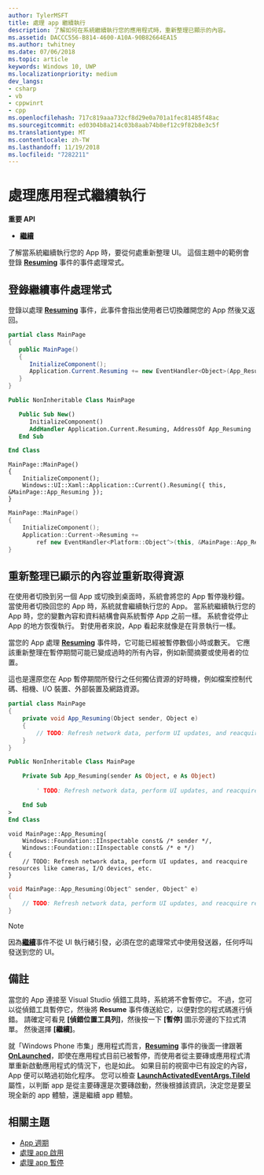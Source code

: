 ```yaml
---
author: TylerMSFT
title: 處理 app 繼續執行
description: 了解如何在系統繼續執行您的應用程式時，重新整理已顯示的內容。
ms.assetid: DACCC556-B814-4600-A10A-90B82664EA15
ms.author: twhitney
ms.date: 07/06/2018
ms.topic: article
keywords: Windows 10, UWP
ms.localizationpriority: medium
dev_langs:
- csharp
- vb
- cppwinrt
- cpp
ms.openlocfilehash: 717c819aaa732cf8d29e0a701a1fec81485f48ac
ms.sourcegitcommit: ed0304b8a214c03b8aab74b8ef12c9f82b8e3c5f
ms.translationtype: MT
ms.contentlocale: zh-TW
ms.lasthandoff: 11/19/2018
ms.locfileid: "7282211"
---
```

# <a name="handle-app-resume"></a>處理應用程式繼續執行

**重要 API**

- [**繼續**](https://msdn.microsoft.com/library/windows/apps/br242339)

了解當系統繼續執行您的 App 時，要從何處重新整理 UI。 這個主題中的範例會登錄 [**Resuming**](https://msdn.microsoft.com/library/windows/apps/br242339) 事件的事件處理常式。

## <a name="register-the-resuming-event-handler"></a>登錄繼續事件處理常式

登錄以處理 [**Resuming**](https://msdn.microsoft.com/library/windows/apps/br242339) 事件，此事件會指出使用者已切換離開您的 App 然後又返回。

```csharp
partial class MainPage
{
   public MainPage()
   {
      InitializeComponent();
      Application.Current.Resuming += new EventHandler<Object>(App_Resuming);
   }
}
```

```vb
Public NonInheritable Class MainPage

   Public Sub New()
      InitializeComponent()
      AddHandler Application.Current.Resuming, AddressOf App_Resuming
   End Sub

End Class
```

```cppwinrt
MainPage::MainPage()
{
    InitializeComponent();
    Windows::UI::Xaml::Application::Current().Resuming({ this, &MainPage::App_Resuming });
}
```

```cpp
MainPage::MainPage()
{
    InitializeComponent();
    Application::Current->Resuming +=
        ref new EventHandler<Platform::Object^>(this, &MainPage::App_Resuming);
}
```

## <a name="refresh-displayed-content-and-reacquire-resources"></a>重新整理已顯示的內容並重新取得資源

在使用者切換到另一個 App 或切換到桌面時，系統會將您的 App 暫停幾秒鐘。 當使用者切換回您的 App 時，系統就會繼續執行您的 App。 當系統繼續執行您的 App 時，您的變數內容和資料結構會與系統暫停 App 之前一樣。 系統會從停止 App 的地方恢復執行。 對使用者來說，App 看起來就像是在背景執行一樣。

當您的 App 處理 [**Resuming**](https://msdn.microsoft.com/library/windows/apps/br242339) 事件時，它可能已經被暫停數個小時或數天。 它應該重新整理在暫停期間可能已變成過時的所有內容，例如新聞摘要或使用者的位置。

這也是還原您在 App 暫停期間所發行之任何獨佔資源的好時機，例如檔案控制代碼、相機、I/O 裝置、外部裝置及網路資源。

```csharp
partial class MainPage
{
    private void App_Resuming(Object sender, Object e)
    {
        // TODO: Refresh network data, perform UI updates, and reacquire resources like cameras, I/O devices, etc.
    }
}
```

```vb
Public NonInheritable Class MainPage

    Private Sub App_Resuming(sender As Object, e As Object)
 
        ' TODO: Refresh network data, perform UI updates, and reacquire resources like cameras, I/O devices, etc.

    End Sub
>
End Class
```

```cppwinrt
void MainPage::App_Resuming(
    Windows::Foundation::IInspectable const& /* sender */,
    Windows::Foundation::IInspectable const& /* e */)
{
    // TODO: Refresh network data, perform UI updates, and reacquire resources like cameras, I/O devices, etc.
}
```

```cpp
void MainPage::App_Resuming(Object^ sender, Object^ e)
{
    // TODO: Refresh network data, perform UI updates, and reacquire resources like cameras, I/O devices, etc.
}
```

> [!NOTE]
> 因為[**繼續**](https://msdn.microsoft.com/library/windows/apps/br242339)事件不從 UI 執行緒引發，必須在您的處理常式中使用發送器，任何呼叫發送到您的 UI。

## <a name="remarks"></a>備註

當您的 App 連接至 Visual Studio 偵錯工具時，系統將不會暫停它。 不過，您可以從偵錯工具暫停它，然後將 **Resume** 事件傳送給它，以便對您的程式碼進行偵錯。 請確定可看見 **\[偵錯位置工具列\]**，然後按一下 **\[暫停\]** 圖示旁邊的下拉式清單。 然後選擇 **\[繼續\]**。

就「Windows Phone 市集」應用程式而言，[**Resuming**](https://msdn.microsoft.com/library/windows/apps/br242339) 事件的後面一律跟著 [**OnLaunched**](https://msdn.microsoft.com/library/windows/apps/br242335)，即使在應用程式目前已被暫停，而使用者從主要磚或應用程式清單重新啟動應用程式的情況下，也是如此。 如果目前的視窗中已有設定的內容，App 便可以略過初始化程序。 您可以檢查 [**LaunchActivatedEventArgs.TileId**](https://msdn.microsoft.com/library/windows/apps/br224736) 屬性，以判斷 app 是從主要磚還是次要磚啟動，然後根據該資訊，決定您是要呈現全新的 app 體驗，還是繼續 app 體驗。

## <a name="related-topics"></a>相關主題

* [App 週期](app-lifecycle.md)
* [處理 app 啟用](activate-an-app.md)
* [處理 app 暫停](suspend-an-app.md)
